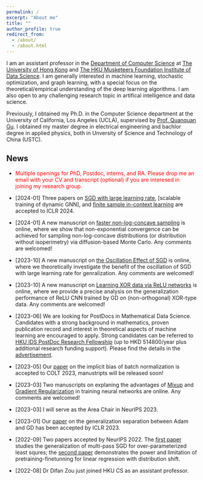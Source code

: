 ```yaml
---
permalink: /
excerpt: "About me"
title: ""
author_profile: true
redirect_from: 
  - /about/
  - /about.html
---
```



I am an assistant professor in the [Department of Computer Science](https://www.cs.hku.hk/) 
at [The University of Hong Kong](https://www.hku.hk/) and [The HKU Musketeers Foundation Institute of Data Science](https://datascience.hku.hk/). I am generally interested in machine learning, stochastic optimization, and graph learning, with a special focus on the theoretical/empirical understanding of the deep learning algorithms. I am also open to any challenging research topic in artifical intelligence and data science.

Previously, I obtained my Ph.D. in the Computer Science department at the University of California, Los Angeles (UCLA), supervised by [Prof. Quanquan Gu](http://web.cs.ucla.edu/~qgu/).  I obtained my master degree in electrical engineering and bachlor degree in applied physics, both in Unversity of Science and Technology of China (USTC). 


News
------

* <span style="color:red"> Multiple openings for PhD, Postdoc, interns, and RA. Please drop me an email with your CV and transcript (optional) if you are interesed in joining my research group.   </span>

* \[2024-01\] Three papers on [SGD with large learning rate](https://arxiv.org/pdf/2310.17074.pdf), [scalable training of dynamic GNN], and [finite sample in-context learning](https://arxiv.org/pdf/2310.08391.pdf) are accepted to ICLR 2024.

* \[2024-01\] A new manuscript on [faster non-log-concave sampling](https://arxiv.org/pdf/2401.06325.pdf) is online, where we show that non-exponential convergence can be achieved for sampling non-log-concave distributions (or distribution without isoperimetry) via diffusion-based Monte Carlo. Any comments are welcomed!

* \[2023-10\] A new manuscript on [the Oscillation Effect of SGD](https://arxiv.org/pdf/2310.17074.pdf) is online, where we theoretically investigate the benefit of the oscillation of SGD with large learning rate for genralization. Any comments are welcomed! 


* \[2023-10\] A new manuscript on [Learning XOR data via ReLU networks](https://arxiv.org/pdf/2310.01975.pdf) is online, where we provide a precise analysis on the generalization performance of ReLU CNN trained by GD on (non-orthogonal) XOR-type data. Any comments are welcomed! 

* \[2023-06\] We are looking for  PostDocs in Mathematical Data Science. Candidates with a strong background in mathematics, proven publication record and interest in theoretical aspects of machine learning are encouraged to apply. Strong candidates can be referred to [HKU IDS PostDoc Research Fellowship](https://datascience.hku.hk/research/postdoctoral-fellowship/) (up to HKD 514800/year plus additional research funding support). Please find the details in the [advertisement](https://manchungyue.com/IDS_Postdoc_Ad.pdf). 

* \[2023-05\] Our [paper](https://arxiv.org/pdf/2306.11680.pdf) on the implicit bias of batch normalization is accepted to COLT 2023, manustripts will be released soon!

* \[2023-03\] Two manuscripts on explaning the advantages of [Mixup](https://arxiv.org/pdf/2303.08433.pdf) and [Gradient Regularization](https://arxiv.org/pdf/2303.17940.pdf) in training neural networks are online. Any comments are welcomed!

* \[2023-03\] I will serve as the Area Chair in NeurIPS 2023.

* \[2023-01\] Our [paper](https://openreview.net/pdf?id=iUYpN14qjTF) on the generalization separation between Adam and GD has been accepted by ICLR 2023.

* \[2022-09\] Two papers accepted by NeurIPS 2022. The [first paper](https://openreview.net/pdf?id=f966GJIEF9) studies the generalization of multi-pass SGD for over-parameterized least squres; the [second paper](https://openreview.net/pdf?id=3y80RPgHL7s) demonstrates the power and limitation of pretraining-finetunning for linear regression with distribution shift.


* \[2022-08\] Dr Difan Zou just joined HKU CS as an assistant professor.


